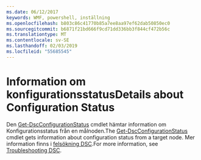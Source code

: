 ```yaml
---
ms.date: 06/12/2017
keywords: WMF, powershell, inställning
ms.openlocfilehash: b803c86c41770b85a7ee8aa97ef62dab50850ec0
ms.sourcegitcommit: b6871f21bd666f9cd71dd336bb3f844cf472b56c
ms.translationtype: MT
ms.contentlocale: sv-SE
ms.lasthandoff: 02/03/2019
ms.locfileid: "55685545"
---
```

# <a name="details-about-configuration-status"></a><span data-ttu-id="6dd56-102">Information om konfigurationsstatus</span><span class="sxs-lookup"><span data-stu-id="6dd56-102">Details about Configuration Status</span></span>

<span data-ttu-id="6dd56-103">Den [Get-DscConfigurationStatus](https://technet.microsoft.com/library/mt517868.aspx) cmdlet hämtar information om Konfigurationsstatus från en målnoden.</span><span class="sxs-lookup"><span data-stu-id="6dd56-103">The [Get-DscConfigurationStatus](https://technet.microsoft.com/library/mt517868.aspx) cmdlet gets information about configuration status from a target node.</span></span>
<span data-ttu-id="6dd56-104">Mer information finns i [felsökning DSC](https://msdn.microsoft.com/powershell/dsc/troubleshooting).</span><span class="sxs-lookup"><span data-stu-id="6dd56-104">For more information, see [Troubleshooting DSC](https://msdn.microsoft.com/powershell/dsc/troubleshooting).</span></span>
